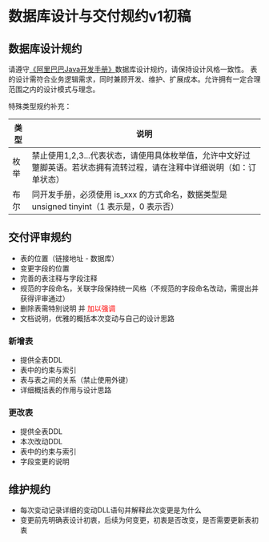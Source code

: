 # 数据库设计与交付规约v1初稿
## 数据库设计规约
请遵守[《阿里巴巴Java开发手册》](https://gitee.com/yl-yue/yue-library/raw/master/docs/_media/阿里巴巴Java开发手册_v1.4.0_详尽版.pdf)数据库设计规约，请保持设计风格一致性。
表的设计需符合业务逻辑需求，同时兼顾开发、维护、扩展成本。允许拥有一定合理范围之内的设计模式与理念。

特殊类型规约补充：

|类型	|说明																													|
|--		|--																														|
|枚举	|禁止使用1,2,3...代表状态，请使用具体枚举值，允许中文好过蹩脚英语。若状态拥有流转过程，请在注释中详细说明（如：订单状态）	|
|布尔	|同开发手册，必须使用 is_xxx 的方式命名，数据类型是 unsigned tinyint（1 表示是，0 表示否）								|

## 交付评审规约
- 表的位置（链接地址 - 数据库）
- 变更字段的位置
- 完善的表注释与字段注释
- 规范的字段命名，关联字段保持统一风格（不规范的字段命名改动，需提出并获得评审通过）
- 删除表需特别说明 并 <font color=red>加以强调</font>
- 文档说明，优雅的概括本次变动与自己的设计思路

### 新增表
- 提供全表DDL
- 表中的约束与索引
- 表与表之间的关系（禁止使用外键）
- 详细概括表的作用与设计思路

### 更改表
- 提供全表DDL
- 本次改动DDL
- 表中的约束与索引
- 字段变更的说明

## 维护规约
- 每次变动记录详细的变动DLL语句并解释此次变更是为什么
- 变更前先明确表设计初衷，后续为何变更，初衷是否改变，是否需要更新表初衷